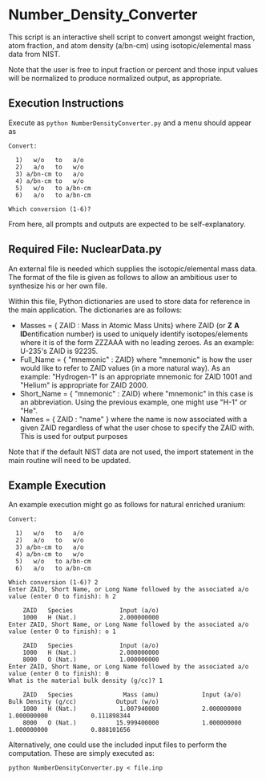 Number_Density_Converter
========================

This script is an interactive shell script to convert amongst weight fraction,
atom fraction, and atom density (a/bn-cm) using isotopic/elemental mass data
from NIST.

Note that the user is free to input fraction or percent and those input values
will be normalized to produce normalized output, as appropriate.

Execution Instructions
----------------------

Execute as `python NumberDensityConverter.py` and a menu should appear as

```
Convert:

  1)   w/o   to   a/o
  2)   a/o   to   w/o
  3) a/bn-cm to   a/o
  4) a/bn-cm to   w/o
  5)   w/o   to a/bn-cm
  6)   a/o   to a/bn-cm

Which conversion (1-6)?
```

From here, all prompts and outputs are expected to be self-explanatory.

Required File: NuclearData.py
-----------------------------

An external file is needed which supplies the isotopic/elemental mass data.
The format of the file is given as follows to allow an ambitious user to
synthesize his or her own file.

Within this file, Python dictionaries are used to store data for reference in
the main application.  The dictionaries are as follows:

* Masses = { ZAID : Mass in Atomic Mass Units}
  where ZAID (or **Z** **A** **ID**entification number) is used to uniquely
  identify isotopes/elements where it is of the form ZZZAAA with no leading
  zeroes.  As an example: U-235's ZAID is 92235.
* Full_Name = { "mnemonic" : ZAID}
  where "mnemonic" is how the user would like to refer to ZAID values (in a more
  natural way).  As an example: "Hydrogen-1" is an appropriate mnemonic for ZAID
  1001 and "Helium" is appropriate for ZAID 2000.
* Short_Name = { "mnemonic" : ZAID}
  where "mnemonic" in this case is an abbreviation.  Using the previous example,
  one might use "H-1" or "He".
* Names = { ZAID : "name" }
  where the name is now associated with a given ZAID regardless of what the user
  chose to specify the ZAID with.  This is used for output purposes

Note that if the default NIST data are not used, the import statement in the main
routine will need to be updated.

Example Execution
-----------------

An example execution might go as follows for natural enriched uranium:

```
Convert:

  1)   w/o   to   a/o
  2)   a/o   to   w/o
  3) a/bn-cm to   a/o
  4) a/bn-cm to   w/o
  5)   w/o   to a/bn-cm
  6)   a/o   to a/bn-cm

Which conversion (1-6)? 2
Enter ZAID, Short Name, or Long Name followed by the associated a/o value (enter 0 to finish): h 2

    ZAID   Species             Input (a/o)
    1000   H (Nat.)            2.000000000
Enter ZAID, Short Name, or Long Name followed by the associated a/o value (enter 0 to finish): o 1

    ZAID   Species             Input (a/o)
    1000   H (Nat.)            2.000000000
    8000   O (Nat.)            1.000000000
Enter ZAID, Short Name, or Long Name followed by the associated a/o value (enter 0 to finish): 0
What is the material bulk density (g/cc)? 1

    ZAID   Species              Mass (amu)            Input (a/o)    Bulk Density (g/cc)           Output (w/o)
    1000   H (Nat.)            1.007940000            2.000000000            1.000000000            0.111898344
    8000   O (Nat.)           15.999400000            1.000000000            1.000000000            0.888101656
```

Alternatively, one could use the included input files to perform the computation.  These are simply executed as:

```
python NumberDensityConverter.py < file.inp
```
